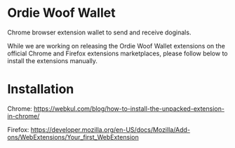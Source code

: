 # Ordie Woof Wallet

Chrome browser extension wallet to send and receive doginals.

While we are working on releasing the Ordie Woof Wallet extensions on the official Chrome and Firefox extensions marketplaces, please follow below to install the extensions manually.

# Installation

Chrome: https://webkul.com/blog/how-to-install-the-unpacked-extension-in-chrome/

Firefox: https://developer.mozilla.org/en-US/docs/Mozilla/Add-ons/WebExtensions/Your_first_WebExtension
